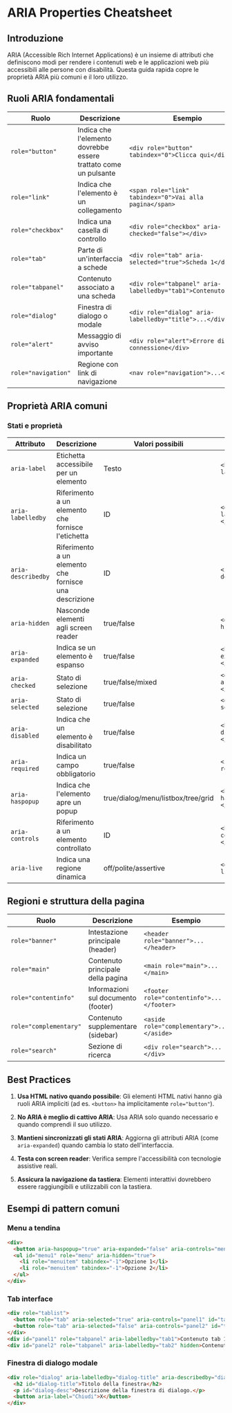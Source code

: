 # ARIA Properties Cheatsheet

## Introduzione
ARIA (Accessible Rich Internet Applications) è un insieme di attributi che definiscono modi per rendere i contenuti web e le applicazioni web più accessibili alle persone con disabilità. Questa guida rapida copre le proprietà ARIA più comuni e il loro utilizzo.

## Ruoli ARIA fondamentali

| Ruolo | Descrizione | Esempio |
|-------|-------------|---------|
| `role="button"` | Indica che l'elemento dovrebbe essere trattato come un pulsante | `<div role="button" tabindex="0">Clicca qui</div>` |
| `role="link"` | Indica che l'elemento è un collegamento | `<span role="link" tabindex="0">Vai alla pagina</span>` |
| `role="checkbox"` | Indica una casella di controllo | `<div role="checkbox" aria-checked="false"></div>` |
| `role="tab"` | Parte di un'interfaccia a schede | `<div role="tab" aria-selected="true">Scheda 1</div>` |
| `role="tabpanel"` | Contenuto associato a una scheda | `<div role="tabpanel" aria-labelledby="tab1">Contenuto</div>` |
| `role="dialog"` | Finestra di dialogo o modale | `<div role="dialog" aria-labelledby="title">...</div>` |
| `role="alert"` | Messaggio di avviso importante | `<div role="alert">Errore di connessione</div>` |
| `role="navigation"` | Regione con link di navigazione | `<nav role="navigation">...</nav>` |

## Proprietà ARIA comuni

### Stati e proprietà

| Attributo | Descrizione | Valori possibili | Esempio |
|-----------|-------------|------------------|---------|
| `aria-label` | Etichetta accessibile per un elemento | Testo | `<button aria-label="Chiudi">X</button>` |
| `aria-labelledby` | Riferimento a un elemento che fornisce l'etichetta | ID | `<div aria-labelledby="title">...</div>` |
| `aria-describedby` | Riferimento a un elemento che fornisce una descrizione | ID | `<input aria-describedby="hint">` |
| `aria-hidden` | Nasconde elementi agli screen reader | true/false | `<div aria-hidden="true">...</div>` |
| `aria-expanded` | Indica se un elemento è espanso | true/false | `<button aria-expanded="false">...</button>` |
| `aria-checked` | Stato di selezione | true/false/mixed | `<div role="checkbox" aria-checked="true">...</div>` |
| `aria-selected` | Stato di selezione | true/false | `<div role="option" aria-selected="true">...</div>` |
| `aria-disabled` | Indica che un elemento è disabilitato | true/false | `<button aria-disabled="true">...</button>` |
| `aria-required` | Indica un campo obbligatorio | true/false | `<input aria-required="true">` |
| `aria-haspopup` | Indica che l'elemento apre un popup | true/dialog/menu/listbox/tree/grid | `<button aria-haspopup="true">...</button>` |
| `aria-controls` | Riferimento a un elemento controllato | ID | `<button aria-controls="panel1">...</button>` |
| `aria-live` | Indica una regione dinamica | off/polite/assertive | `<div aria-live="polite">...</div>` |

## Regioni e struttura della pagina

| Ruolo | Descrizione | Esempio |
|-------|-------------|---------|
| `role="banner"` | Intestazione principale (header) | `<header role="banner">...</header>` |
| `role="main"` | Contenuto principale della pagina | `<main role="main">...</main>` |
| `role="contentinfo"` | Informazioni sul documento (footer) | `<footer role="contentinfo">...</footer>` |
| `role="complementary"` | Contenuto supplementare (sidebar) | `<aside role="complementary">...</aside>` |
| `role="search"` | Sezione di ricerca | `<div role="search">...</div>` |

## Best Practices

1. **Usa HTML nativo quando possibile**: Gli elementi HTML nativi hanno già ruoli ARIA impliciti (ad es. `<button>` ha implicitamente `role="button"`).

2. **No ARIA è meglio di cattivo ARIA**: Usa ARIA solo quando necessario e quando comprendi il suo utilizzo.

3. **Mantieni sincronizzati gli stati ARIA**: Aggiorna gli attributi ARIA (come `aria-expanded`) quando cambia lo stato dell'interfaccia.

4. **Testa con screen reader**: Verifica sempre l'accessibilità con tecnologie assistive reali.

5. **Assicura la navigazione da tastiera**: Elementi interattivi dovrebbero essere raggiungibili e utilizzabili con la tastiera.

## Esempi di pattern comuni

### Menu a tendina

```html
<div>
  <button aria-haspopup="true" aria-expanded="false" aria-controls="menu1">Menu</button>
  <ul id="menu1" role="menu" aria-hidden="true">
    <li role="menuitem" tabindex="-1">Opzione 1</li>
    <li role="menuitem" tabindex="-1">Opzione 2</li>
  </ul>
</div>
```

### Tab interface

```html
<div role="tablist">
  <button role="tab" aria-selected="true" aria-controls="panel1" id="tab1">Tab 1</button>
  <button role="tab" aria-selected="false" aria-controls="panel2" id="tab2">Tab 2</button>
</div>
<div id="panel1" role="tabpanel" aria-labelledby="tab1">Contenuto tab 1</div>
<div id="panel2" role="tabpanel" aria-labelledby="tab2" hidden>Contenuto tab 2</div>
```

### Finestra di dialogo modale

```html
<div role="dialog" aria-labelledby="dialog-title" aria-describedby="dialog-desc">
  <h2 id="dialog-title">Titolo della finestra</h2>
  <p id="dialog-desc">Descrizione della finestra di dialogo.</p>
  <button aria-label="Chiudi">X</button>
</div>
```
